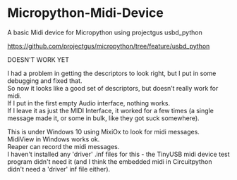 # Micropython-Midi-Device
A basic Midi device for Micropython using projectgus usbd_python   

https://github.com/projectgus/micropython/tree/feature/usbd_python   


DOESN'T WORK YET

I had a problem in getting the descriptors to look right, but I put in some debugging and fixed that.   
So now it looks like a good set of descriptors, but doesn’t really work for midi.   
If I put in the first empty Audio interface, nothing works.   
If I leave it as just the MIDI Interface, it worked for a few times (a single message made it, or some in bulk, like they got suck somewhere).   

This is under Windows 10 using MixiOx to look for midi messages.   
MidiView in Windows works ok.   
Reaper can record the midi messages.   
I haven't installed any 'driver' .inf files for this - the TinyUSB midi device test program didn't need it (and I think the embedded midi in Circuitpython didn't need a 'driver' inf file either).   
   


